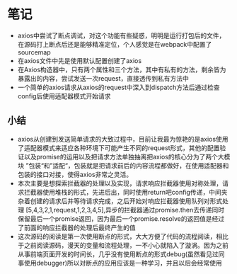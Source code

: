 # 笔记
- axios中尝试了断点调试，对这个功能有些疑惑，明明是运行打包后的文件，在源码打上断点后还是能够精准定位，个人感觉是在webpack中配置了sourcemap
- 在axios文件中先是使用默认配置创建了axios
- 在Axios构造器中，只有两个属性和三个方法，其中有私有的方法，剩余皆为暴露出的内容，尝试发送一次request，直接透传到私有方法中
- 一个简单的axios请求从axios的request中深入到dispatch方法后通过检查config后使用适配器模式开始请求

## 小结
- axios从创建到发送简单请求的大致过程中，目前让我最为惊艳的是axios使用了适配器模式来适应各种环境下可能产生不同的request形式，其他的配置验证以及promise的运用以及把请求方法单独抽离把axios的核心分为了两个大模块 ”包装“和”适配“，包装就是把请求前后的内容流程都做好，在使用适配器和包装的接口对接，使得axios非常之灵活。
- 本次主要是想探索拦截器的处理以及实现，请求响应拦截器使用对称处理，请求拦截器使用堆栈的形式，先进后出，同时使用return吧config传递，中间夹杂着创建的请求后并等待请求完成，之后开始对响应拦截器使用队列对形式处理 [5,4,3,2,1,request,1,2,3,4,5],异步的拦截器通过promise.then去传递同时保留最后一个promise返回，因为最后一个promise.resolve的返回值是经过了前面的响应拦截器的处理后最终产生的值
- 这次源码的阅读是第一次使用断点的形式，大大方便了代码的流程阅读，相比于之前阅读源码，漫天的变量和流程处理，一不小心就陷入了漩涡。因为之前从事前端页面开发的时间长，几乎没有使用断点的形式debug(虽然看见过同事使用debugger)所以对断点的应用应该是一种学习，并且以后会经常使用